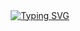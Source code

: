 
<div 
  style="display: flex; 
  justify-content: center; 
  align-items: center; 
  height: 100vh;">
  <div style="text-align: center;">
    <a href="https://git.io/typing-svg">
      <img 
        src="https://readme-typing-svg.demolab.com?font=Gloria+Hallelujah&size=30&width=600&lines=Hey+there👋!+My+name+is+Masoom.+;++I+am+a+tech+enthusiast+from+India" 
        alt="Typing SVG" 
        style="max-width: 100%;"
      />     
    </a>
  </div>
</div>


<h1 align="center">Hi 👋, I'm Masoom Singh</h1>
<h3 align="center">A passionate Android developer from India</h3>

<img align ="right" alt ="coding" width = "400" src ="https://media4.giphy.com/media/v1.Y2lkPTc5MGI3NjExcWZiY3FocWNtMGwwMmJjMW0zNjhveWwzOW80ZjVubXk2NTRzdWY4biZlcD12MV9pbnRlcm5hbF9naWZfYnlfaWQmY3Q9Zw/L1R1tvI9svkIWwpVYr/giphy.webp">

<p align="left"> <img src="https://komarev.com/ghpvc/?username=masoom08&label=Profile%20views&color=0e75b6&style=flat" alt="masoom08" /> </p>

- 🔭 I’m currently working on [Sabji Mandi](https://github.com/Masoom08/SabjiMandi)

- 🌱 I’m making projects with Flutter and Kotlin 

- 💞️ I’m also practicing C++ for Competitive Coding 

- 👨‍💻 All of my projects are available at [https://masoom08.github.io/](https://masoom08.github.io/)

- 💬 Ask me about **Kotlin , C++ , Python**

- 📫 How to reach me **masoomsingh0801@gmail.com**

- 😄 Pronouns: she/her

- ⚡ Fun fact **I read Novels**

<h3 align="left">Connect with me:</h3>
<p align="left">
<a href="https://twitter.com/masoomsingh08" target="blank">
  <img align="center" src="https://raw.githubusercontent.com/rahuldkjain/github-profile-readme-generator/master/src/images/icons/Social/twitter.svg" alt="masoomsingh08" height="30" width="40" />
</a>
  
<a href="https://www.linkedin.com/in/masoom-singh-316b9b263?utm_source=share&utm_campaign=share_via&utm_content=profile&utm_medium=android_app" target="blank">
<img align="center" src="https://raw.githubusercontent.com/rahuldkjain/github-profile-readme-generator/master/src/images/icons/Social/linked-in-alt.svg" alt="https://www.linkedin.com/in/masoom-singh-316b9b263?utm_source=share&utm_campaign=share_via&utm_content=profile&utm_medium=android_app" height="30" width="40" />
</a>
  
<a href="https://instagram.com/masoom.singh_" target="blank">
<img align="center" src="https://raw.githubusercontent.com/rahuldkjain/github-profile-readme-generator/master/src/images/icons/Social/instagram.svg" alt="masoom.singh_" height="30" width="40" />
</a>
<a href="https://leetcode.com/u/devmasoom/" target="blank">
  <img align="center" src="https://raw.githubusercontent.com/rahuldkjain/github-profile-readme-generator/master/src/images/icons/Social/leet-code.svg" alt="https://leetcode.com/u/devmasoom/" height="30" width="40" />
</a>
</p>

<h3 align="left">Languages and Tools:</h3>
<p align="left"> 
  <a href="https://developer.android.com" target="_blank" rel="noreferrer"> 
    <img src="https://raw.githubusercontent.com/devicons/devicon/master/icons/android/android-original-wordmark.svg" alt="android" width="40" height="40"/> 
  </a> 
   <a href="https://kotlinlang.org" target="_blank" rel="noreferrer"> 
    <img src="https://www.vectorlogo.zone/logos/kotlinlang/kotlinlang-icon.svg" alt="kotlin" width="40" height="40"/> 
  </a> 

  <a href="https://firebase.google.com/" target="_blank" rel="noreferrer"> 
    <img src="https://www.vectorlogo.zone/logos/firebase/firebase-icon.svg" alt="firebase" width="40" height="40"/>
  </a> 

 <a href="https://cloud.google.com" target="_blank" rel="noreferrer"> 
    <img src="https://www.vectorlogo.zone/logos/google_cloud/google_cloud-icon.svg" alt="gcp" width="40" height="40"/> 
  </a> 
  
  <a href="https://flutter.dev" target="_blank" rel="noreferrer"> 
    <img src="https://www.vectorlogo.zone/logos/flutterio/flutterio-icon.svg" alt="flutter" width="40" height="40"/> 
  </a> 


   <a href="https://www.python.org" target="_blank" rel="noreferrer"> 
    <img src="https://raw.githubusercontent.com/devicons/devicon/master/icons/python/python-original.svg" alt="python" width="40" height="40"/> </a> 
</p>


  <a href="https://www.java.com" target="_blank" rel="noreferrer"> 
    <img src="https://raw.githubusercontent.com/devicons/devicon/master/icons/java/java-original.svg" alt="java" width="40" height="40"/> 
  </a> 
  
  <a href="https://www.w3schools.com/cpp/" target="_blank" rel="noreferrer"> 
    <img src="https://raw.githubusercontent.com/devicons/devicon/master/icons/cplusplus/cplusplus-original.svg" alt="cplusplus" width="40" height="40"/> 
  </a> 

  <a href="https://www.cprogramming.com/" target="_blank" rel="noreferrer"> 
    <img src="https://raw.githubusercontent.com/devicons/devicon/master/icons/c/c-original.svg" alt="c" width="40" height="40"/> </a> 
  
  
  <a href="https://www.figma.com/" target="_blank" rel="noreferrer"> 
      <img src="https://www.vectorlogo.zone/logos/figma/figma-icon.svg" alt="figma" width="40" height="40"/> 
  </a> 

 
  <a href="https://git-scm.com/" target="_blank" rel="noreferrer"> 
    <img src="https://www.vectorlogo.zone/logos/git-scm/git-scm-icon.svg" alt="git" width="40" height="40"/> 
  </a> 

  

  
<table align="left">
  <tr>
    <td style="padding-right: 20px;">
      <img src="https://github-readme-stats.vercel.app/api/top-langs?username=masoom08&show_icons=true&locale=en&layout=compact" alt="masoom08" />
    </td>
    <td>
      <img src="https://github-readme-streak-stats.herokuapp.com/?user=masoom08&" alt="masoom08" />
    </td>
  </tr>
</table>


![](https://leetcard.jacoblin.cool/devmasoom?ext=heatmap)


 <p align="center">
  <img  src="https://github.com/aarushiksk/aarushiksk/blob/output/github-contribution-grid-snake-dark.svg"
    alt="example" />
</p>


<!---
- 👋 Hi, I’m @Masoom08
- 👀 I’m an Application Developer 
- 🌱 I’m making projects with Flutter and Kotlin 
- 💞️ I’m also practicing C++ for Competitive Coding 
- 📫 How to reach me LinkedIn https://in.linkedin.com/in/masoom-singh-316b9b263
- 😄 Pronouns: she/her
- ⚡ Fun fact: Book Reader 
--->

<!---
Masoom08/Masoom08 is a ✨ special ✨ repository because its `README.md` (this file) appears on your GitHub profile.
You can click the Preview link to take a look at your changes.
--->
